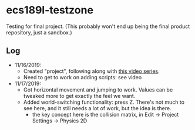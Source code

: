 # ecs189l-testzone
Testing for final project. (This probably won't end up being the final product repository, just a sandbox.)

## Log
* 11/16/2019:
  * Created "project", following along with [this video series](https://www.youtube.com/watch?v=qXLQ6C3qJvg).
  * Need to get to work on adding scripts: see video
* 11/17/2019:
  * Got horizontal movement and jumping to work. Values can be tweaked more to get exactly the feel we want.
  * Added world-switching functionality: press Z. There's not much to see here, and it still needs a lot of work, but the idea is there.
    * the key concept here is the collision matrix, in Edit -> Project Settings -> Physics 2D
